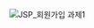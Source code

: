 ![JSP_회원가입 과제1](https://github.com/ChoiYuLim/JSP/assets/52950523/6b337bf9-229c-4933-b54f-84b7b82d58dc)
